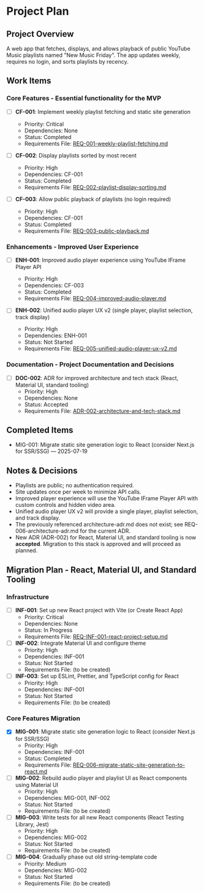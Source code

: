 # Project Plan

## Project Overview

A web app that fetches, displays, and allows playback of public YouTube Music playlists named "New Music Friday". The app updates weekly, requires no login, and sorts playlists by recency.

## Work Items

### Core Features - Essential functionality for the MVP

- [ ] **CF-001**: Implement weekly playlist fetching and static site generation
  - Priority: Critical
  - Dependencies: None
  - Status: Completed
  - Requirements File: [REQ-001-weekly-playlist-fetching.md](docs/requirements/REQ-001-weekly-playlist-fetching.md)

- [ ] **CF-002**: Display playlists sorted by most recent
  - Priority: High
  - Dependencies: CF-001
  - Status: Completed
  - Requirements File: [REQ-002-playlist-display-sorting.md](docs/requirements/REQ-002-playlist-display-sorting.md)

- [ ] **CF-003**: Allow public playback of playlists (no login required)
  - Priority: High
  - Dependencies: CF-001
  - Status: Completed
  - Requirements File: [REQ-003-public-playback.md](docs/requirements/REQ-003-public-playback.md)

### Enhancements - Improved User Experience

- [ ] **ENH-001**: Improved audio player experience using YouTube IFrame Player API
  - Priority: High
  - Dependencies: CF-003
  - Status: Completed
  - Requirements File: [REQ-004-improved-audio-player.md](docs/requirements/REQ-004-improved-audio-player.md)

- [ ] **ENH-002**: Unified audio player UX v2 (single player, playlist selection, track display)
  - Priority: High
  - Dependencies: ENH-001
  - Status: Not Started
  - Requirements File: [REQ-005-unified-audio-player-ux-v2.md](docs/requirements/REQ-005-unified-audio-player-ux-v2.md)

### Documentation - Project Documentation and Decisions

- [ ] **DOC-002**: ADR for improved architecture and tech stack (React, Material UI, standard tooling)
  - Priority: High
  - Dependencies: None
  - Status: Accepted
  - Requirements File: [ADR-002-architecture-and-tech-stack.md](docs/adr/ADR-002-architecture-and-tech-stack.md)

## Completed Items

- MIG-001: Migrate static site generation logic to React (consider Next.js for SSR/SSG) — 2025-07-19

## Notes & Decisions

- Playlists are public; no authentication required.
- Site updates once per week to minimize API calls.
- Improved player experience will use the YouTube IFrame Player API with custom controls and hidden video area.
- Unified audio player UX v2 will provide a single player, playlist selection, and track display.
- The previously referenced architecture-adr.md does not exist; see REQ-006-architecture-adr.md for the current ADR.
- New ADR (ADR-002) for React, Material UI, and standard tooling is now **accepted**. Migration to this stack is approved and will proceed as planned.

## Migration Plan - React, Material UI, and Standard Tooling

### Infrastructure

- [ ] **INF-001**: Set up new React project with Vite (or Create React App)
  - Priority: Critical
  - Dependencies: None
  - Status: In Progress
  - Requirements File: [REQ-INF-001-react-project-setup.md](docs/requirements/REQ-INF-001-react-project-setup.md)
- [ ] **INF-002**: Integrate Material UI and configure theme
  - Priority: High
  - Dependencies: INF-001
  - Status: Not Started
  - Requirements File: (to be created)
- [ ] **INF-003**: Set up ESLint, Prettier, and TypeScript config for React
  - Priority: High
  - Dependencies: INF-001
  - Status: Not Started
  - Requirements File: (to be created)

### Core Features Migration

- [x] **MIG-001**: Migrate static site generation logic to React (consider Next.js for SSR/SSG)
  - Priority: High
  - Dependencies: INF-001
  - Status: Completed
  - Requirements File: [REQ-006-migrate-static-site-generation-to-react.md](docs/requirements/REQ-006-migrate-static-site-generation-to-react.md)
- [ ] **MIG-002**: Rebuild audio player and playlist UI as React components using Material UI
  - Priority: High
  - Dependencies: MIG-001, INF-002
  - Status: Not Started
  - Requirements File: (to be created)
- [ ] **MIG-003**: Write tests for all new React components (React Testing Library, Jest)
  - Priority: High
  - Dependencies: MIG-002
  - Status: Not Started
  - Requirements File: (to be created)
- [ ] **MIG-004**: Gradually phase out old string-template code
  - Priority: Medium
  - Dependencies: MIG-002
  - Status: Not Started
  - Requirements File: (to be created)
